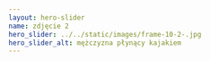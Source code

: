 ```yaml
---
layout: hero-slider
name: zdjęcie 2
hero_slider: ../../static/images/frame-10-2-.jpg
hero_slider_alt: mężczyzna płynący kajakiem
---
```

